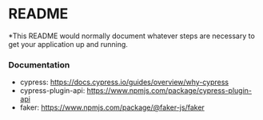 # README #

*This README would normally document whatever steps are necessary to get your application up and running.

### Documentation ###

* cypress: https://docs.cypress.io/guides/overview/why-cypress
* cypress-plugin-api: https://www.npmjs.com/package/cypress-plugin-api
* faker: https://www.npmjs.com/package/@faker-js/faker
